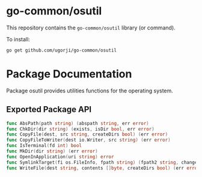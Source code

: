 # go-common/osutil

This repository contains the `go-common/osutil` library (or command).

To install:

```
go get github.com/ugorji/go-common/osutil
```

# Package Documentation


Package osutil provides utilities functions for the operating system.

## Exported Package API

```go
func AbsPath(path string) (abspath string, err error)
func ChkDir(dir string) (exists, isDir bool, err error)
func CopyFile(dest, src string, createDirs bool) (err error)
func CopyFileToWriter(dest io.Writer, src string) (err error)
func IsTerminal(fd int) bool
func MkDir(dir string) (err error)
func OpenInApplication(uri string) error
func SymlinkTarget(fi os.FileInfo, fpath string) (fpath2 string, changed bool, err error)
func WriteFile(dest string, contents []byte, createDirs bool) (err error)
```
